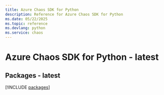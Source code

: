 ```yaml
---
title: Azure Chaos SDK for Python
description: Reference for Azure Chaos SDK for Python
ms.date: 05/22/2025
ms.topic: reference
ms.devlang: python
ms.service: chaos
---
```

# Azure Chaos SDK for Python - latest
## Packages - latest
[!INCLUDE [packages](chaos-index.md)]